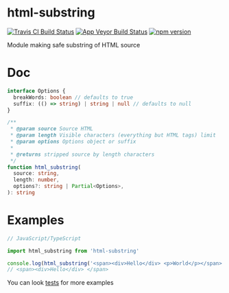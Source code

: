 # html-substring
[![Travis CI Build Status](https://travis-ci.org/Tarik02/html-substring-js.svg?branch=master)](https://travis-ci.org/Tarik02/html-substring-js)
[![App Veyor Build Status](https://ci.appveyor.com/api/projects/status/vp3m3f86rlv3s022/branch/master?svg=true)](https://ci.appveyor.com/project/Tarik02/html-substring-js/branch/master)
[![npm version](https://badge.fury.io/js/html-substring.svg)](https://badge.fury.io/js/html-substring)

Module making safe substring of HTML source

# Doc
```ts
interface Options {
  breakWords: boolean // defaults to true
  suffix: (() => string) | string | null // defaults to null
}

/**
 * @param source Source HTML
 * @param length Visible characters (everything but HTML tags) limit
 * @param options Options object or suffix
 *
 * @returns stripped source by length characters
 */
function html_substring(
  source: string,
  length: number,
  options?: string | Partial<Options>,
): string
```

# Examples
```ts
// JavaScript/TypeScript

import html_substring from 'html-substring'

console.log(html_substring('<span><div>Hello</div> <p>World</p></span>', 6))
// <span><div>Hello</div> </span>
```

You can look [tests](https://github.com/Tarik02/html-substring-js/blob/master/test/test.ts) for more examples
